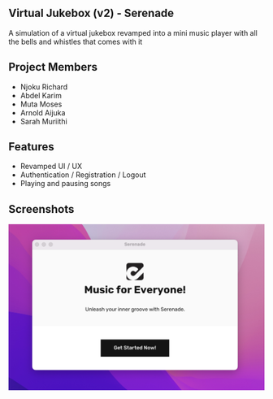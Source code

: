 ## Virtual Jukebox (v2) - Serenade

A simulation of a virtual jukebox revamped into a mini
music player with all the bells and whistles that comes
with it

## Project Members
- Njoku Richard
- Abdel Karim
- Muta Moses
- Arnold Aijuka
- Sarah Muriithi

## Features 
- Revamped UI / UX
- Authentication / Registration / Logout
- Playing and pausing songs

## Screenshots

<img src="ss-01.png" alt="ss-01" />
